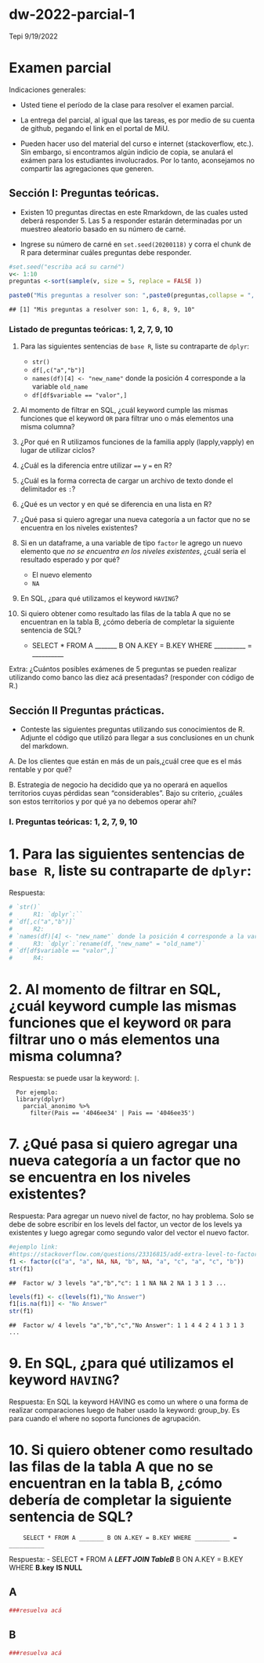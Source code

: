 dw-2022-parcial-1
================
Tepi
9/19/2022

# Examen parcial

Indicaciones generales:

-   Usted tiene el período de la clase para resolver el examen parcial.

-   La entrega del parcial, al igual que las tareas, es por medio de su
    cuenta de github, pegando el link en el portal de MiU.

-   Pueden hacer uso del material del curso e internet (stackoverflow,
    etc.). Sin embargo, si encontramos algún indicio de copia, se
    anulará el exámen para los estudiantes involucrados. Por lo tanto,
    aconsejamos no compartir las agregaciones que generen.

## Sección I: Preguntas teóricas.

-   Existen 10 preguntas directas en este Rmarkdown, de las cuales usted
    deberá responder 5. Las 5 a responder estarán determinadas por un
    muestreo aleatorio basado en su número de carné.

-   Ingrese su número de carné en `set.seed(20200118)` y corra el chunk
    de R para determinar cuáles preguntas debe responder.

``` r
#set.seed("escriba acá su carné") 
v<- 1:10
preguntas <-sort(sample(v, size = 5, replace = FALSE ))

paste0("Mis preguntas a resolver son: ",paste0(preguntas,collapse = ", "))
```

    ## [1] "Mis preguntas a resolver son: 1, 6, 8, 9, 10"

### Listado de preguntas teóricas: 1, 2, 7, 9, 10

1.  Para las siguientes sentencias de `base R`, liste su contraparte de
    `dplyr`:

    -   `str()`
    -   `df[,c("a","b")]`
    -   `names(df)[4] <- "new_name"` donde la posición 4 corresponde a
        la variable `old_name`
    -   `df[df$variable == "valor",]`

2.  Al momento de filtrar en SQL, ¿cuál keyword cumple las mismas
    funciones que el keyword `OR` para filtrar uno o más elementos una
    misma columna?

3.  ¿Por qué en R utilizamos funciones de la familia apply
    (lapply,vapply) en lugar de utilizar ciclos?

4.  ¿Cuál es la diferencia entre utilizar `==` y `=` en R?

5.  ¿Cuál es la forma correcta de cargar un archivo de texto donde el
    delimitador es `:`?

6.  ¿Qué es un vector y en qué se diferencia en una lista en R?

7.  ¿Qué pasa si quiero agregar una nueva categoría a un factor que no
    se encuentra en los niveles existentes?

8.  Si en un dataframe, a una variable de tipo `factor` le agrego un
    nuevo elemento que *no se encuentra en los niveles existentes*,
    ¿cuál sería el resultado esperado y por qué?

    -   El nuevo elemento
    -   `NA`

9.  En SQL, ¿para qué utilizamos el keyword `HAVING`?

10. Si quiero obtener como resultado las filas de la tabla A que no se
    encuentran en la tabla B, ¿cómo debería de completar la siguiente
    sentencia de SQL?

    -   SELECT \* FROM A \_\_\_\_\_\_\_ B ON A.KEY = B.KEY WHERE
        \_\_\_\_\_\_\_\_\_\_ = \_\_\_\_\_\_\_\_\_\_

Extra: ¿Cuántos posibles exámenes de 5 preguntas se pueden realizar
utilizando como banco las diez acá presentadas? (responder con código de
R.)

## Sección II Preguntas prácticas.

-   Conteste las siguientes preguntas utilizando sus conocimientos de R.
    Adjunte el código que utilizó para llegar a sus conclusiones en un
    chunk del markdown.

A. De los clientes que están en más de un país,¿cuál cree que es el más
rentable y por qué?

B. Estrategia de negocio ha decidido que ya no operará en aquellos
territorios cuyas pérdidas sean “considerables”. Bajo su criterio,
¿cuáles son estos territorios y por qué ya no debemos operar ahí?

### I. Preguntas teóricas: 1, 2, 7, 9, 10

# 1. Para las siguientes sentencias de `base R`, liste su contraparte de `dplyr`:

Respuesta:

``` r
# `str()` 
#      R1: `dplyr`:``
# `df[,c("a","b")]`
#      R2: 
# `names(df)[4] <- "new_name"` donde la posición 4 corresponde a la variable `old_name`
#      R3: `dplyr`:`rename(df, "new_name" = "old_name")`    
# `df[df$variable == "valor",]`
#      R4: 
```

# 2. Al momento de filtrar en SQL, ¿cuál keyword cumple las mismas funciones que el keyword `OR` para filtrar uno o más elementos una misma columna?

Respuesta: se puede usar la keyword: `|`.

      Por ejemplo:
      library(dplyr)
        parcial_anonimo %>% 
          filter(Pais == '4046ee34' | Pais == '4046ee35')

# 7. ¿Qué pasa si quiero agregar una nueva categoría a un factor que no se encuentra en los niveles existentes?

Respuesta: Para agregar un nuevo nivel de factor, no hay problema. Solo
se debe de sobre escribir en los levels del factor, un vector de los
levels ya existentes y luego agregar como segundo valor del vector el
nuevo factor.

``` r
#ejemplo link:
#https://stackoverflow.com/questions/23316815/add-extra-level-to-factors-in-dataframe 
f1 <- factor(c("a", "a", NA, NA, "b", NA, "a", "c", "a", "c", "b"))
str(f1)
```

    ##  Factor w/ 3 levels "a","b","c": 1 1 NA NA 2 NA 1 3 1 3 ...

``` r
levels(f1) <- c(levels(f1),"No Answer")
f1[is.na(f1)] <- "No Answer"
str(f1)
```

    ##  Factor w/ 4 levels "a","b","c","No Answer": 1 1 4 4 2 4 1 3 1 3 ...

# 9. En SQL, ¿para qué utilizamos el keyword `HAVING`?

Respuesta: En SQL la keyword HAVING es como un where o una forma de
realizar comparaciones luego de haber usado la keyword: group_by. Es
para cuando el where no soporta funciones de agrupación.

# 10. Si quiero obtener como resultado las filas de la tabla A que no se encuentran en la tabla B, ¿cómo debería de completar la siguiente sentencia de SQL?

        SELECT * FROM A _______ B ON A.KEY = B.KEY WHERE __________ = __________

Respuesta: - SELECT \* FROM A ***LEFT JOIN TableB*** B ON A.KEY = B.KEY
WHERE **B.key** **IS NULL**

## A

``` r
###resuelva acá
```

## B

``` r
###resuelva acá
```
